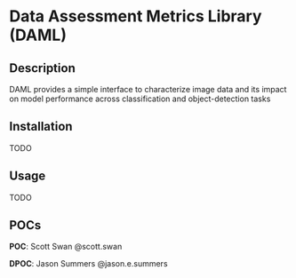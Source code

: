 # Data Assessment Metrics Library (DAML)

## Description
DAML provides a simple interface to characterize image data and its impact on model performance across classification and object-detection tasks

## Installation
TODO

## Usage
TODO

## POCs
**POC**: Scott Swan @scott.swan

**DPOC**: Jason Summers @jason.e.summers
